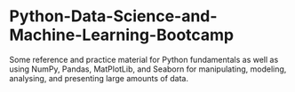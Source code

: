 # Python-Data-Science-and-Machine-Learning-Bootcamp
Some reference and practice material for Python fundamentals as well as using NumPy, Pandas, MatPlotLib, and Seaborn for manipulating, modeling, analysing, and presenting large amounts of data.
